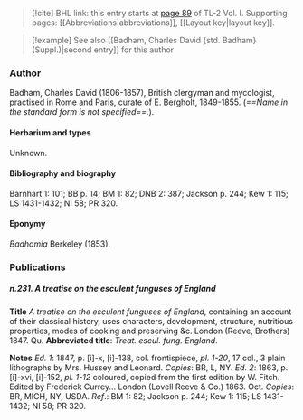 > [!cite] BHL link: this entry starts at [page 89](https://www.biodiversitylibrary.org/item/103414#page/137/mode/1up) of TL-2 Vol. I.
> Supporting pages: [[Abbreviations|abbreviations]], [[Layout key|layout key]].

> [!example] See also [[Badham, Charles David {std. Badham} (Suppl.)|second entry]] for this author

### Author

Badham, Charles David (1806-1857), British clergyman and mycologist, practised in Rome and Paris, curate of E. Bergholt, 1849-1855. (*==Name in the standard form is not specified==.*).

#### Herbarium and types

Unknown.

#### Bibliography and biography

Barnhart 1: 101; BB p. 14; BM 1: 82; DNB 2: 387; Jackson p. 244; Kew 1: 115; LS 1431-1432; NI 58; PR 320.

#### Eponymy

*Badhamia* Berkeley (1853).

### Publications

##### n.231. A treatise on the esculent funguses of England

**Title**
*A treatise on the esculent funguses of England*, containing an account of their classical history, uses characters, development, structure, nutritious properties, modes of cooking and preserving &c. London (Reeve, Brothers) 1847. Qu.
**Abbreviated title**: *Treat. escul. fung. England*.

**Notes**
*Ed. 1*: 1847, p. \[i\]-x, \[i\]-138, col. frontispiece, *pl. 1-20*, 17 col., 3 plain lithographs by Mrs. Hussey and Leonard. *Copies*: BR, L, NY.
*Ed. 2*: 1863, p. \[i\]-xvi, \[i\]-152, *pl. 1-12* coloured, copied from the first edition by W. Fitch. Edited by Frederick Currey... London (Lovell Reeve & Co.) 1863. Oct. *Copies*: BR, MICH, NY, USDA.
*Ref*.: BM 1: 82; Jackson p. 244; Kew 1: 115; LS 1431-1432; NI 58; PR 320.


